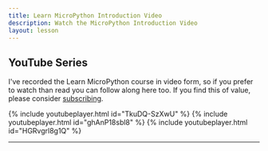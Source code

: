 ```yaml
---
title: Learn MicroPython Introduction Video
description: Watch the MicroPython Introduction Video
layout: lesson
---
```


## YouTube Series

I've recorded the Learn MicroPython course in video form, so if you prefer to watch than read you can follow along here too. If you find this of value, please consider [subscribing](https://www.youtube.com/c/kevinmcaleer28).

{% include youtubeplayer.html id="TkuDQ-SzXwU" %}
{% include youtubeplayer.html id="ghAnP18sbl8" %}
{% include youtubeplayer.html id="HGRvgrl8g1Q" %}

---
